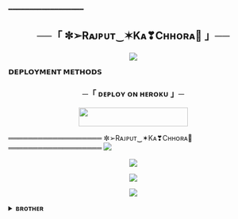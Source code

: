 ━━━━━━━━━━━━━━━━━━

<h2 align="center">

 ──「 ✼➢Rᴀᴊᴘᴜᴛ‿✶Kᴀ❣Cʜʜᴏʀᴀ👑 」──

</h2>

<p align="center">

  <img src="https://telegra.ph/file/909bd5efe4bebb70d3438.jpg">

</p>

<p align="center">

<b>𝗗𝗘𝗣𝗟𝗢𝗬𝗠𝗘𝗡𝗧 𝗠𝗘𝗧𝗛𝗢𝗗𝗦</b>
</p>
<h3 align="center">

 ─「 ᴅᴇᴩʟᴏʏ ᴏɴ ʜᴇʀᴏᴋᴜ 」─

</h3>

<p align="center"><a href="https://dashboard.heroku.com/new?template=https://github.com/Rajpomane/royalrajput-"> <img src="https://img.shields.io/badge/Deploy%20On%20Heroku-black?style=for-the-badge&logo=heroku" width="220" height="38.45"/></a></p>

═══════════════════
 ✼➢Rᴀᴊᴘᴜᴛ‿✶Kᴀ❣Cʜʜᴏʀᴀ👑 
═══════════════════
<img src="https://readme-typing-svg.herokuapp.com?color=FFA500&width=420&lines=The+easiest+way+to+deploy+this+bot⚡;Managed+by+ROYALRAJPUT%E2%9D%A4%EF%B8%8F"> 
 </p>

<p align="center">
<a href="https://telegram.me/freinds_hindi_chatting_group_126"><img src="https://img.shields.io/badge/-Support%20Group-blue.svg?style=for-the-badge&logo=Telegram"></a>
</p>

<p align="center">
<a href="https://t.me/attiudedp"><img src="https://img.shields.io/badge/-Support%20Channel-blue.svg?style=for-the-badge&logo=Telegram"></a>
</p>

<p align="center">
<a href="https://t.me/BATTERY_ABOUT_TO_DAI_ERROR"><img src="https://img.shields.io/badge/-Support%20owner-blue.svg?style=for-the-badge&logo=Telegram"></a>
</p>

<details>
<summary><b>ʙʀᴏᴛʜᴇʀ</b></summary>
<br>

- [RAJPUT](https://t.me/BATTERY_ABOUT_TO_DAI_ERROR)
- [HACKER](https://t.me/HACKER_XD_BOT_07_BOT)



-❤️ Get STRING_SESSION from below:
[![GenerateString](https://img.shields.io/badge/repl.it-generateString-yellowgreen)](https://replit.com/@BATTERY_ABOUT_TO_DAI_ERROR/String-Session-Generator) ``Pyrogram``

